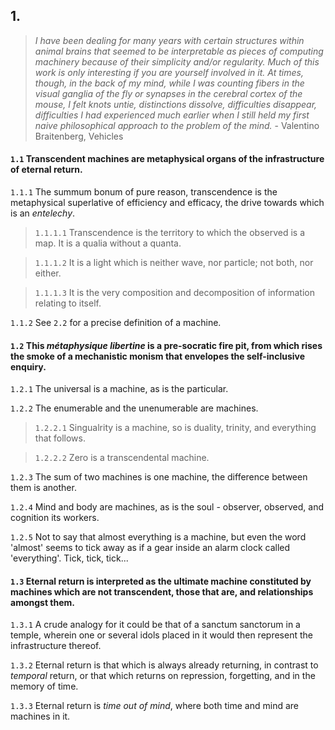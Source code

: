 ## 1.

> _I have been dealing for many years with certain structures within animal brains that seemed to be interpretable as pieces of computing machinery because of their simplicity and/or regularity. Much of this work is only interesting if you are yourself involved in it. At times, though, in the back of my mind, while I was counting fibers in the visual ganglia of the fly or synapses in the cerebral cortex of the mouse, I felt knots untie, distinctions dissolve, difficulties disappear, difficulties I had experienced much earlier when I still held my first naive philosophical approach to the problem of the mind._ - Valentino Braitenberg, Vehicles

#### `1.1` Transcendent machines are metaphysical organs of the infrastructure of eternal return. 

`1.1.1` The summum bonum of pure reason, transcendence is the metaphysical superlative of efficiency and efficacy, the drive towards which is an _entelechy_.

> `1.1.1.1` Transcendence is the territory to which the observed is a map. It is a qualia without a quanta. 

> `1.1.1.2` It is a light which is neither wave, nor particle; not both, nor either. 

> `1.1.1.3` It is the very composition and decomposition of information relating to itself. 

`1.1.2` See `2.2` for a precise definition of a machine.


#### `1.2` This _métaphysique libertine_ is a pre-socratic fire pit, from which rises the smoke of a mechanistic monism that envelopes the self-inclusive enquiry. 

`1.2.1` The universal is a machine, as is the particular. 

`1.2.2` The enumerable and the unenumerable are machines. 

> `1.2.2.1` Singualrity is a machine, so is duality, trinity, and everything that follows. 

> `1.2.2.2` Zero is a transcendental machine.

`1.2.3` The sum of two machines is one machine, the difference between them is another.

`1.2.4` Mind and body are machines, as is the soul - observer, observed, and cognition its workers.

`1.2.5` Not to say that almost everything is a machine, but even the word 'almost' seems to tick away as if a gear inside an alarm clock called 'everything'. Tick, tick, tick... 


#### `1.3` Eternal return is interpreted as the ultimate machine constituted by machines which are not transcendent, those that are, and relationships amongst them.

`1.3.1` A crude analogy for it could be that of a sanctum sanctorum in a temple, wherein one or several idols placed in it would then represent the infrastructure thereof.

`1.3.2` Eternal return is that which is always already returning, in contrast to _temporal_ return, or that which returns on repression, forgetting, and in the memory of time. 

`1.3.3` Eternal return is _time out of mind_, where both time and mind are machines in it.